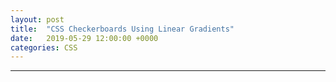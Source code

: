 ```yaml
---
layout: post
title:  "CSS Checkerboards Using Linear Gradients"
date:   2019-05-29 12:00:00 +0000
categories: CSS
---
```

<div class="flex-container">
  <div class="default-grid triangle-checkerboard">
  </div>
  <!--more-->

  <div class="default-grid checkerboard">
  </div>
</div>
<hr >
